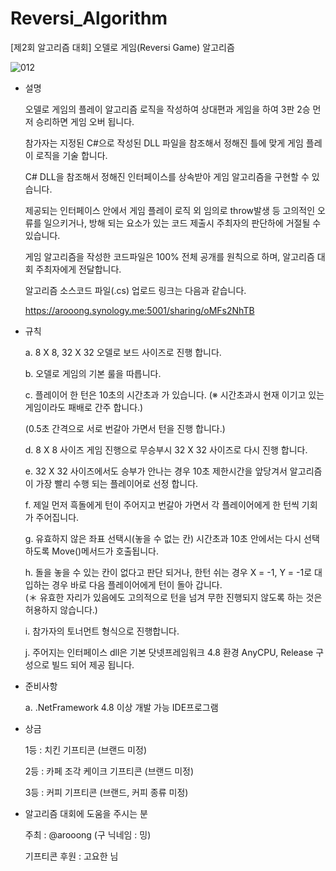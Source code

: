 # Reversi_Algorithm
[제2회 알고리즘 대회] 오델로 게임(Reversi Game) 알고리즘

![012](https://user-images.githubusercontent.com/13028129/148027520-7f2085ac-3b4e-4d84-8c90-1f44d42333af.gif)


- 설명

	오델로 게임의 플레이 알고리즘 로직을 작성하여 상대편과 게임을 하여 3판 2승 먼저 승리하면 게임 오버 됩니다.
  
	참가자는 지정된 C#으로 작성된 DLL 파일을 참조해서 정해진 틀에 맞게 게임 플레이 로직을 기술 합니다.
	
	C# DLL을 참조해서 정해진 인터페이스를 상속받아 게임 알고리즘을 구현할 수 있습니다.
	
	제공되는 인터페이스 안에서 게임 플레이 로직 외 임의로 throw발생 등 고의적인 오류를 일으키거나, 방해 되는 요소가 있는 코드 제출시 주최자의 판단하에 거절될 수 있습니다.
	
	게임 알고리즘을 작성한 코드파일은 100% 전체 공개를 원칙으로 하며, 알고리즘 대회 주최자에게 전달합니다.
	
	알고리즘 소스코드 파일(.cs) 업로드 링크는 다음과 같습니다.
	
	https://arooong.synology.me:5001/sharing/oMFs2NhTB
  
- 규칙

	a. 8 X 8, 32 X 32 오델로 보드 사이즈로 진행 합니다.
	
	b. 오델로 게임의 기본 룰을 따릅니다.
	
	c. 플레이어 한 턴은 10초의 시간초과 가 있습니다. (※ 시간초과시 현재 이기고 있는 게임이라도 패배로 간주 합니다.)
	
	(0.5초 간격으로 서로 번갈아 가면서 턴을 진행 합니다.)
	
	d. 8 X 8 사이즈 게임 진행으로 무승부시 32 X 32 사이즈로 다시 진행 합니다.
	
	e. 32 X 32 사이즈에서도 승부가 안나는 경우 10초 제한시간을 앞당겨서 알고리즘이 가장 빨리 수행 되는 플레이어로 선정 합니다.
	
	f. 제일 먼저 흑돌에게 턴이 주어지고 번갈아 가면서 각 플레이어에게 한 턴씩 기회가 주어집니다.
	
	g. 유효하지 않은 좌표 선택시(놓을 수 없는 칸) 시간초과 10초 안에서는 다시 선택 하도록 Move()메서드가 호출됩니다.
	
	h. 돌을 놓을 수 있는 칸이 없다고 판단 되거나, 한턴 쉬는 경우 X = -1, Y = -1로 대입하는 경우 바로 다음 플레이어에게 턴이 돌아 갑니다.<br/>
	(＊ 유효한 자리가 있음에도 고의적으로 턴을 넘겨 무한 진행되지 않도록 하는 것은 허용하지 않습니다.)
	
	i. 참가자의 토너먼트 형식으로 진행합니다.
	
	j. 주어지는 인터페이스 dll은 기본 닷넷프레임워크 4.8 환경 AnyCPU, Release 구성으로 빌드 되어 제공 됩니다.
	
- 준비사항

	a. .NetFramework 4.8 이상 개발 가능 IDE프로그램
  
- 상금

	1등 : 치킨 기프티콘 (브랜드 미정)
	
	2등 : 카페 조각 케이크 기프티콘 (브랜드 미정)
	
	3등 : 커피 기프티콘 (브랜드, 커피 종류 미정)
  
  
- 알고리즘 대회에 도움을 주시는 분

	주최 : @arooong (구 닉네임 : 밍)
	
	기프티콘 후원 : 고요한 님
